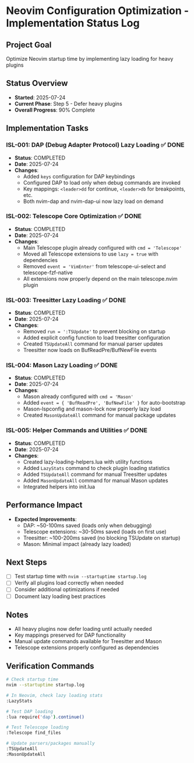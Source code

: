 # Neovim Configuration Optimization - Implementation Status Log

## Project Goal
Optimize Neovim startup time by implementing lazy loading for heavy plugins

## Status Overview
- **Started**: 2025-07-24
- **Current Phase**: Step 5 - Defer heavy plugins
- **Overall Progress**: 90% Complete

## Implementation Tasks

### ISL-001: DAP (Debug Adapter Protocol) Lazy Loading ✅ DONE
- **Status**: COMPLETED
- **Date**: 2025-07-24
- **Changes**:
  - Added `keys` configuration for DAP keybindings
  - Configured DAP to load only when debug commands are invoked
  - Key mappings: `<leader>dd` for continue, `<leader>db` for breakpoints, etc.
  - Both nvim-dap and nvim-dap-ui now lazy load on demand

### ISL-002: Telescope Core Optimization ✅ DONE
- **Status**: COMPLETED
- **Date**: 2025-07-24
- **Changes**:
  - Main Telescope plugin already configured with `cmd = 'Telescope'`
  - Moved all Telescope extensions to use `lazy = true` with dependencies
  - Removed `event = 'VimEnter'` from telescope-ui-select and telescope-fzf-native
  - All extensions now properly depend on the main telescope.nvim plugin

### ISL-003: Treesitter Lazy Loading ✅ DONE
- **Status**: COMPLETED
- **Date**: 2025-07-24
- **Changes**:
  - Removed `run = ':TSUpdate'` to prevent blocking on startup
  - Added explicit config function to load treesitter configuration
  - Created `TSUpdateAll` command for manual parser updates
  - Treesitter now loads on BufReadPre/BufNewFile events

### ISL-004: Mason Lazy Loading ✅ DONE
- **Status**: COMPLETED
- **Date**: 2025-07-24
- **Changes**:
  - Mason already configured with `cmd = 'Mason'`
  - Added `event = { 'BufReadPre', 'BufNewFile' }` for auto-bootstrap
  - Mason-lspconfig and mason-lock now properly lazy load
  - Created `MasonUpdateAll` command for manual package updates

### ISL-005: Helper Commands and Utilities ✅ DONE
- **Status**: COMPLETED
- **Date**: 2025-07-24
- **Changes**:
  - Created lazy-loading-helpers.lua with utility functions
  - Added `LazyStats` command to check plugin loading statistics
  - Added `TSUpdateAll` command for manual Treesitter updates
  - Added `MasonUpdateAll` command for manual Mason updates
  - Integrated helpers into init.lua

## Performance Impact
- **Expected Improvements**:
  - DAP: ~50-100ms saved (loads only when debugging)
  - Telescope extensions: ~30-50ms saved (loads on first use)
  - Treesitter: ~100-200ms saved (no blocking TSUpdate on startup)
  - Mason: Minimal impact (already lazy loaded)

## Next Steps
- [ ] Test startup time with `nvim --startuptime startup.log`
- [ ] Verify all plugins load correctly when needed
- [ ] Consider additional optimizations if needed
- [ ] Document lazy loading best practices

## Notes
- All heavy plugins now defer loading until actually needed
- Key mappings preserved for DAP functionality
- Manual update commands available for Treesitter and Mason
- Telescope extensions properly configured as dependencies

## Verification Commands
```bash
# Check startup time
nvim --startuptime startup.log

# In Neovim, check lazy loading stats
:LazyStats

# Test DAP loading
:lua require('dap').continue()

# Test Telescope loading
:Telescope find_files

# Update parsers/packages manually
:TSUpdateAll
:MasonUpdateAll
```
